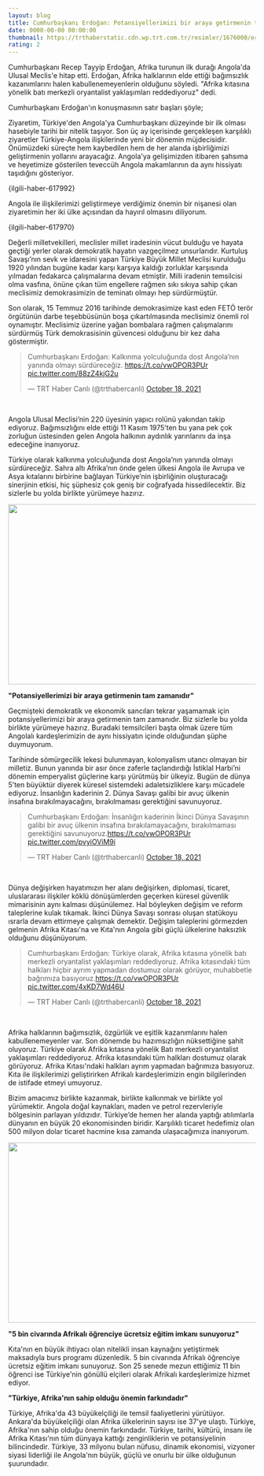 ```yaml
--- 
layout: blog
title: Cumhurbaşkanı Erdoğan: Potansiyellerimizi bir araya getirmenin tam zamanıdır
date: 0000-00-00 00:00:00
thumbnail: https://trthaberstatic.cdn.wp.trt.com.tr/resimler/1676000/erdogan-aa-1676858.jpg
rating: 2
---
```

<p>
	Cumhurbaşkanı Recep Tayyip Erdoğan, Afrika turunun ilk durağı Angola'da Ulusal Meclis'e hitap etti. Erdoğan, Afrika halklarının elde ettiği bağımsızlık kazanımlarını halen kabullenemeyenlerin olduğunu söyledi. "Afrika kıtasına yönelik batı merkezli oryantalist yaklaşımları reddediyoruz" dedi.</p>
<p>
	Cumhurbaşkanı Erdoğan'ın konuşmasının satır başları şöyle;</p>
<p>
	Ziyaretim, Türkiye'den Angola'ya Cumhurbaşkanı düzeyinde bir ilk olması hasebiyle tarihi bir nitelik taşıyor. Son üç ay içerisinde gerçekleşen karşılıklı ziyaretler Türkiye-Angola ilişkilerinde yeni bir dönemin müjdecisidir. Önümüzdeki süreçte hem kaybedilen hem de her alanda işbirliğimizi geliştirmenin yollarını arayacağız. Angola'ya gelişimizden itibaren şahsıma ve heyetimize gösterilen teveccüh Angola makamlarının da aynı hissiyatı taşıdığını gösteriyor.</p>
<p>
	{ilgili-haber-617992}</p>
<p>
	Angola ile ilişkilerimizi geliştirmeye verdiğimiz önemin bir nişanesi olan ziyaretimin her iki ülke açısından da hayırıl olmasını diliyorum.</p>
<p>
	{ilgili-haber-617970}</p>
<p>
	Değerli milletvekilleri, meclisler millet iradesinin vücut bulduğu ve hayata geçtiği yerler olarak demokratik hayatın vazgeçilmez unsurlarıdır. Kurtuluş Savaşı’nın sevk ve idaresini yapan Türkiye Büyük Millet Meclisi kurulduğu 1920 yılından bugüne kadar karşı karşıya kaldığı zorluklar karşısında yılmadan fedakarca çalışmalarına devam etmiştir. Milli iradenin temsilcisi olma vasfına, önüne çıkan tüm engellere rağmen sıkı sıkıya sahip çıkan meclisimiz demokrasimizin de teminatı olmayı hep sürdürmüştür.</p>
<p>
	Son olarak, 15 Temmuz 2016 tarihinde demokrasimize kast eden FETÖ terör örgütünün darbe teşebbüsünün boşa çıkartılmasında meclisimiz önemli rol oynamıştır. Meclisimiz üzerine yağan bombalara rağmen çalışmalarını sürdürmüş Türk demokrasisinin güvencesi olduğunu bir kez daha göstermiştir.</p>
<blockquote class="twitter-tweet">
	<p dir="ltr" lang="tr">
		Cumhurbaşkanı Erdoğan: Kalkınma yolculuğunda dost Angola’nın yanında olmayı sürdüreceğiz. <a href="https://t.co/vwOPOR3PUr">https://t.co/vwOPOR3PUr</a> <a href="https://t.co/88zZ4kjG2u">pic.twitter.com/88zZ4kjG2u</a></p>
	— TRT Haber Canlı (@trthabercanli) <a href="https://twitter.com/trthabercanli/status/1450098121317433356?ref_src=twsrc%5Etfw">October 18, 2021</a></blockquote>
<script async src="https://platform.twitter.com/widgets.js" charset="utf-8"></script><p>
	 </p>
<p>
	Angola Ulusal Meclisi’nin 220 üyesinin yapıcı rolünü yakından takip ediyoruz. Bağımsızlığını elde ettiği 11 Kasım 1975’ten bu yana pek çok zorluğun üstesinden gelen Angola halkının aydınlık yarınlarını da inşa edeceğine inanıyoruz.</p>
<p>
	Türkiye olarak kalkınma yolculuğunda dost Angola’nın yanında olmayı sürdüreceğiz. Sahra altı Afrika’nın önde gelen ülkesi Angola ile Avrupa ve Asya kıtalarını birbirine bağlayan Türkiye’nin işbirliğinin oluşturacağı sinerjinin etkisi, hiç şüphesiz çok geniş bir coğrafyada hissedilecektir. Biz sizlerle bu yolda birlikte yürümeye hazırız.</p>
<p>
	<img alt="" src="dosyalar/images/aa_picture_20211018_25868564.jpg" style="width: 650px; height: 366px;" /></p>
<p>
	<strong>"Potansiyellerimizi bir araya getirmenin tam zamanıdır"</strong></p>
<p>
	Geçmişteki demokratik ve ekonomik sancıları tekrar yaşamamak için potansiyellerimizi bir araya getirmenin tam zamanıdır. Biz sizlerle bu yolda birlikte yürümeye hazırız. Buradaki temsilcileri başta olmak üzere tüm Angolalı kardeşlerimizin de aynı hissiyatın içinde olduğundan şüphe duymuyorum.</p>
<p>
	Tarihinde sömürgecilik lekesi bulunmayan, kolonyalism utancı olmayan bir milletiz. Bunun yanında bir asır önce zaferle taçlandırdığı İstiklal Harbi’ni dönemin emperyalist güçlerine karşı yürütmüş bir ülkeyiz. Bugün de dünya 5’ten büyüktür diyerek küresel sistemdeki adaletsizliklere karşı mücadele ediyoruz. İnsanlığın kaderinin 2. Dünya Savaşı galibi bir avuç ülkenin insafına bırakılmayacağını, bırakılmaması gerektiğini savunuyoruz.</p>
<blockquote class="twitter-tweet">
	<p dir="ltr" lang="tr">
		Cumhurbaşkanı Erdoğan: İnsanlığın kaderinin İkinci Dünya Savaşının galibi bir avuç ülkenin insafına bırakılamayacağını, bırakılmaması gerektiğini savunuyoruz.<a href="https://t.co/vwOPOR3PUr">https://t.co/vwOPOR3PUr</a> <a href="https://t.co/pvyiOViM9i">pic.twitter.com/pvyiOViM9i</a></p>
	— TRT Haber Canlı (@trthabercanli) <a href="https://twitter.com/trthabercanli/status/1450098841622040581?ref_src=twsrc%5Etfw">October 18, 2021</a></blockquote>
<script async src="https://platform.twitter.com/widgets.js" charset="utf-8"></script><p>
	 </p>
<p>
	Dünya değişirken hayatımızın her alanı değişirken, diplomasi, ticaret, uluslararası ilişkiler köklü dönüşümlerden geçerken küresel güvenlik mimarisinin aynı kalması düşünülemez. Hal böyleyken değişim ve reform taleplerine kulak tıkamak. İkinci Dünya Savaşı sonrası oluşan statükoyu ısrarla devam ettirmeye çalışmak demektir. Değişim taleplerini görmezden gelmenin Afrika Kıtası'na ve Kıta'nın Angola gibi güçlü ülkelerine haksızlık olduğunu düşünüyorum.</p>
<blockquote class="twitter-tweet">
	<p dir="ltr" lang="tr">
		Cumhurbaşkanı Erdoğan: Türkiye olarak, Afrika kıtasına yönelik batı merkezli oryantalist yaklaşımları reddediyoruz. Afrika kıtasındaki tüm halkları hiçbir ayrım yapmadan dostumuz olarak görüyor, muhabbetle bağrımıza basıyoruz.<a href="https://t.co/vwOPOR3PUr">https://t.co/vwOPOR3PUr</a> <a href="https://t.co/4xKD7Wd46U">pic.twitter.com/4xKD7Wd46U</a></p>
	— TRT Haber Canlı (@trthabercanli) <a href="https://twitter.com/trthabercanli/status/1450099648023105542?ref_src=twsrc%5Etfw">October 18, 2021</a></blockquote>
<script async src="https://platform.twitter.com/widgets.js" charset="utf-8"></script><p>
	 </p>
<p>
	Afrika halklarının bağımsızlık, özgürlük ve eşitlik kazanımlarını halen kabullenemeyenler var. Son dönemde bu hazımsızlığın nüksettiğine şahit oluyoruz. Türkiye olarak Afrika kıtasına yönelik Batı merkezli oryantalist yaklaşımları reddediyoruz. Afrika kıtasındaki tüm halkları dostumuz olarak görüyoruz. Afrika Kıtası'ndaki halkları ayrım yapmadan bağrımıza basıyoruz. Kıta ile ilişkilerimizi geliştirirken Afrikalı kardeşlerimizin engin bilgilerinden de istifade etmeyi umuyoruz.</p>
<p>
	Bizim amacımız birlikte kazanmak, birlikte kalkınmak ve birlikte yol yürümektir. Angola doğal kaynakları, maden ve petrol rezervleriyle bölgesinin parlayan yıldızıdır. Türkiye’de hemen her alanda yaptığı atılımlarla dünyanın en büyük 20 ekonomisinden biridir. Karşılıklı ticaret hedefimiz olan 500 milyon dolar ticaret hacmine kısa zamanda ulaşacağımıza inanıyorum.</p>
<p>
	<img alt="" src="dosyalar/images/aa_picture_20211018_25868566.jpg" style="width: 650px; height: 366px;" /></p>
<p>
	<strong>"5 bin civarında Afrikalı öğrenciye ücretsiz eğitim imkanı sunuyoruz"</strong></p>
<p>
	Kıta'nın en büyük ihtiyacı olan nitelikli insan kaynağını yetiştirmek maksadıyla burs programı düzenledik. 5 bin civarında Afrikalı öğrenciye ücretsiz eğitim imkanı sunuyoruz. Son 25 senede mezun ettiğimiz 11 bin öğrenci ise Türkiye'nin gönüllü elçileri olarak Afrikalı kardeşlerimize hizmet ediyor.</p>
<p>
	<strong>"Türkiye, Afrika'nın sahip olduğu önemin farkındadır"</strong></p>
<p>
	Türkiye, Afrika'da 43 büyükelçiliği ile temsil faaliyetlerini yürütüyor. Ankara'da büyükelçiliği olan Afrika ülkelerinin sayısı ise 37'ye ulaştı. Türkiye, Afrika'nın sahip olduğu önemin farkındadır. Türkiye, tarihi, kültürü, insanı ile Afrika Kıtası'nın tüm dünyaya kattığı zenginliklerin ve potansiyelinin bilincindedir. Türkiye, 33 milyonu bulan nüfusu, dinamik ekonomisi, vizyoner siyasi liderliği ile Angola'nın büyük, güçlü ve onurlu bir ülke olduğunun şuurundadır.</p>
